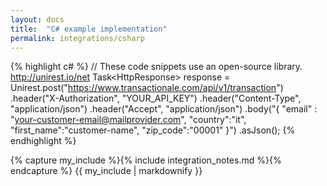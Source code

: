 ```yaml
---
layout: docs
title:  "C# example implementation"
permalink: integrations/csharp
---
```

{% highlight c# %}
// These code snippets use an open-source library. http://unirest.io/net
Task<HttpResponse<MyClass>> response = Unirest.post("https://www.transactionale.com/api/v1/transaction")
  .header("X-Authorization", "YOUR_API_KEY")
  .header("Content-Type", "application/json")
  .header("Accept", "application/json")
  .body("{ \"email\" : \"your-customer-email@mailprovider.com\", \"country\":\"it\", \"first_name\":\"customer-name\", \"zip_code\":\"00001\" }")
  .asJson();
{% endhighlight %}

{% capture my_include %}{% include integration_notes.md %}{% endcapture %}
{{ my_include | markdownify }}